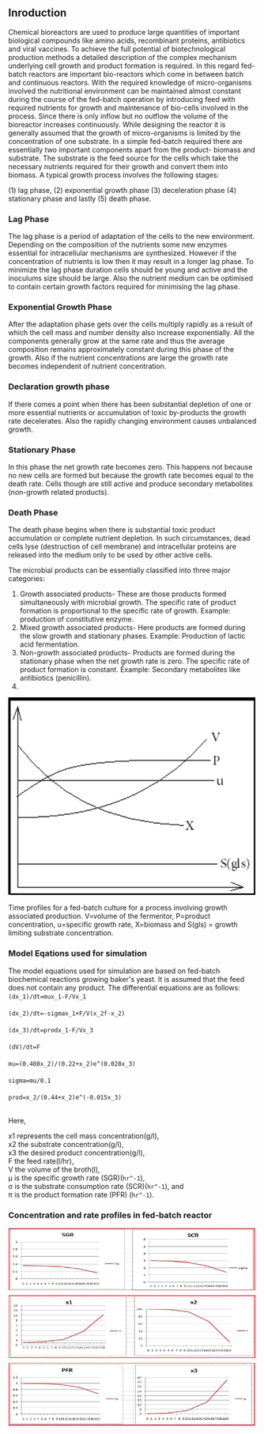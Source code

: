 ## Inroduction 

Chemical bioreactors are used to produce large quantities of important biological compounds like amino acids, recombinant proteins, antibiotics and viral vaccines. To achieve the full potential of biotechnological production methods a detailed description of the complex mechanism underlying cell growth and product formation is required. In this regard fed-batch reactors are important bio-reactors which come in between batch and continuous reactors. With the required knowledge of micro-organisms involved the nutritional environment can be maintained almost constant during the course of the fed-batch operation by introducing feed with required nutrients for growth and maintenance of bio-cells involved in the process. Since there is only inflow but no outflow the volume of the bioreactor increases continuously. While designing the reactor it is generally assumed that the growth of micro-organisms is limited by the concentration of one substrate. In a simple fed-batch required there are essentially two important components apart from the product- biomass and substrate. The substrate is the feed source for the cells which take the necessary nutrients required for their growth and convert them into biomass. A typical growth process involves the following stages:

(1) lag phase,
(2) exponential growth phase
(3) deceleration phase
(4) stationary phase and lastly
(5) death phase.
           

### Lag Phase
The lag phase is a period of adaptation of the cells to the new environment. Depending on the composition of the nutrients some new enzymes essential for intracellular mechanisms are synthesized. However if the concentration of nutrients is low then it may result in a longer lag phase. To minimize the lag phase duration cells should be young and active and the inoculums size should be large. Also the nutrient medium can be optimised to contain certain growth factors required for minimising the lag phase.

### Exponential Growth Phase
After the adaptation phase gets over the cells multiply rapidly as a result of which the cell mass and number density also increase exponentially. All the components generally grow at the same rate and thus the average composition remains approximately constant during this phase of the growth. Also if the nutrient concentrations are large the growth rate becomes independent of nutrient concentration.

 ### Declaration growth phase         
If there comes a point when there has been substantial depletion of one or more essential nutrients or accumulation of toxic by-products the growth rate decelerates. Also the rapidly changing environment causes unbalanced growth.
### Stationary Phase 
  In this phase the net growth rate becomes zero. This happens not because no new cells are formed but because the growth rate becomes equal to the death rate. Cells though are still active and produce secondary metabolites (non-growth related products).
  ### Death Phase
  The death phase begins when there is substantial toxic product accumulation or complete nutrient depletion. In such circumstances, dead cells lyse (destruction of cell membrane) and intracellular proteins are released into the medium only to be used by other active cells.

The microbial products can be essentially classified into three major categories:
1. Growth associated products- These are those products formed simultaneously with microbial growth. The specific rate of product formation is proportional to the specific rate of growth. Example: production of constitutive enzyme.
2. Mixed growth associated products- Here products are formed during the slow growth and stationary phases. Example: Production of lactic acid fermentation.
3. Non-growth associated products- Products are formed during the stationary phase when the net growth rate is zero. The specific rate of product formation is constant. Example: Secondary metabolites like antibiotics (penicillin).
4. 
<img src="images/eq1.PNG"  style="width:500px;height:400px;"/>

Time profiles for a fed-batch culture for a process involving growth associated production. V=volume of the fermentor, P=product concentration, u=specific growth rate, X=biomass and S(gls) = growth limiting substrate concentration.
                           
 ### Model Eqations used for simulation    
 The model equations used for simulation are based on fed-batch biochemical reactions growing baker's yeast. It is assumed that the feed does not contain any product. The differential equations are as follows:
 `(dx_1)/dt=mux_1-F/Vx_1`<br><br>`(dx_2)/dt=-sigmax_1+F/V(x_2f-x_2)`<br><br>`(dx_3)/dt=prodx_1-F/Vx_3`<br><br>`(dV)/dt=F`<br><br>`mu=(0.408x_2)/(0.22+x_2)e^(0.028x_3)`<br><br>`sigma=mu/0.1`<br><br>`prod=x_2/(0.44+x_2)e^(-0.015x_3)`<br>
 
 <br>Here, <br>
 
 x1 represents the cell mass concentration(g/l),<br>
x2 the substrate concentration(g/l), <br>
x3 the desired product concentration(g/l), <br>
F the feed rate(l/hr),<br>
V the volume of the broth(l),<br>
μ is the specific growth rate (SGR)(`hr^-1`), <br>
σ is the substrate consumption rate (SCR)(`hr^-1`), and <br>
π is the product formation rate (PFR) (`hr^-1`).

 ### Concentration and rate profiles in fed-batch reactor
 
<img src="images/eq2.PNG"  style="width:500px;height:400px;"/>
